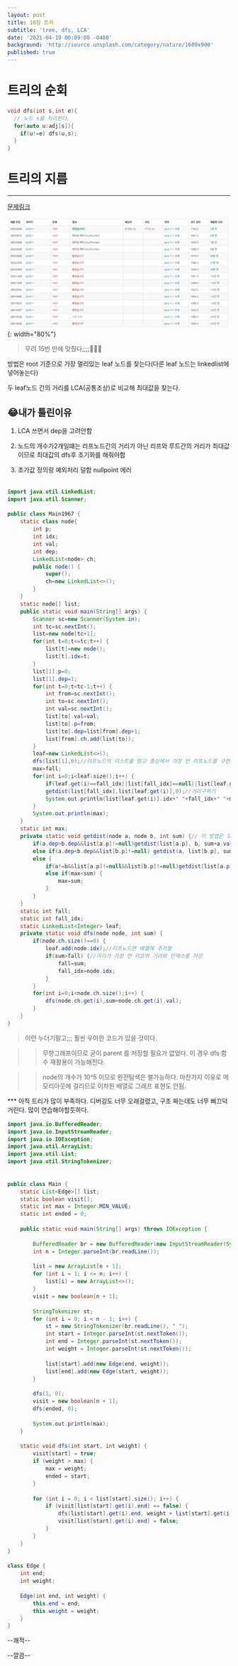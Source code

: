 ```yaml
---
layout: post
title: 10장 트리
subtitle: 'tree, dfs, LCA'
date: '2021-04-19 00:09:00 -0400'
background: 'http://source.unsplash.com/category/nature/1600x900'
published: true
---
```


# 트리의 순회 

``` c
void dfs(int s,int e){
  // 노드 s를 처리한다.
  for(auto u:adj[s]){
    if(u!=e) dfs(u,s);
  }
}
```

# 트리의 지름
---

[문제링크](https://www.acmicpc.net/problem/1967)

![캡쳐](https://github.com/ujajuck/ujajuck.github.io/blob/master/img/posts/Post0419.JPG?raw=true){: width="80%"}

> 무려 15번 만에 맞췄다;;;;🤣🤣🤣


방법은 root 기준으로 가장 멀리있는 leaf 노드를 찾는다(다른 leaf 노드는 linkedlist에 넣어놓는다)

두 leaf노드 간의 거리를 LCA(공통조상)로 비교해 최대값을 찾는다.


## 😂내가 틀린이유

1. LCA 쓰면서 dep을 고려안함

2. 노드의 개수가2개일떄는 리프노드간의 거리가 아닌 리프와 루트간의 거리가 최대값이므로 최대값의 dfs후 초기화를 해줘야함

3. 초가값 정의랑 예외처리 덜함 nullpoint 에러 


```java

import java.util.LinkedList;
import java.util.Scanner;

public class Main1967 {
	static class node{
		int p;
		int idx;
		int val;
		int dep;
		LinkedList<node> ch;
		public node() {
			super();
			ch=new LinkedList<>();
		}
	}
	static node[] list;
	public static void main(String[] args) {
		Scanner sc=new Scanner(System.in);
		int tc=sc.nextInt();
		list=new node[tc+1];
		for(int t=0;t<=tc;t++) {
			list[t]=new node();
			list[t].idx=t;
		}
		list[1].p=0;
		list[1].dep=1;
		for(int t=0;t<tc-1;t++) {
			int from=sc.nextInt();
			int to=sc.nextInt();
			int val=sc.nextInt();
			list[to].val=val;
			list[to].p=from;
			list[to].dep=list[from].dep+1;
			list[from].ch.add(list[to]);
		}
		leaf=new LinkedList<>();
		dfs(list[1],0);//리프노드의 리스트를 얻고 중심에서 가장 먼 리프노드를 구한다.(중심은 굳이 1이 아니어도 됨)
		max=fall;
		for(int i=0;i<leaf.size();i++) {
			if(leaf.get(i)==fall_idx||list[fall_idx]==null||list[leaf.get(i)]==null)continue;//선택된 노드거나,nullpointerror 방지
			getdist(list[fall_idx],list[leaf.get(i)],0);//거리구하기
			System.out.println(list[leaf.get(i)].idx+" "+fall_idx+" "+max);
		}
		System.out.println(max);
	}
	static int max;
	private static void getdist(node a, node b, int sum) {// 이 방법은 모든노드를 거치기 때문에 시간이 오래걸림
		if(a.dep>b.dep&&list[a.p]!=null)getdist(list[a.p], b, sum+a.val);
		else if(a.dep<b.dep&&list[b.p]!=null) getdist(a, list[b.p], sum+b.val);
		else {
			if(a!=b&&list[a.p]!=null&&list[b.p]!=null)getdist(list[a.p], list[b.p], sum+a.val+b.val);
			else if(max<sum) {
				max=sum;
			}
		}
	}
	static int fall;
	static int fall_idx;
	static LinkedList<Integer> leaf;
	private static void dfs(node node, int sum) {
		if(node.ch.size()==0) {
			leaf.add(node.idx);//리프노드면 배열에 추가함
			if(sum>fall) {//거리가 가장 먼 리프의 거리와 인덱스를 저장
				fall=sum;
				fall_idx=node.idx;
			}
		}
		for(int i=0;i<node.ch.size();i++) {
			dfs(node.ch.get(i),sum+node.ch.get(i).val);
		}
	}
}


```

> 이런 누더기말고;;; 훨씬 우아한 코드가 있을 것이다. 

>> 무향그래프이므로 굳이 parent 를 저장할 필요가 없었다. 이 경우 dfs 함수 재활용이 가능해진다.

>> node의 개수가 10^5 이므로 완전탐색은 불가능하다. 마찬가지 이유로 메모리아웃에 걸리므로 이차원 배열로 그래프 표현도 안됨.


*** 아직 트리가 많이 부족하다. 디버깅도 너무 오래걸렸고, 구조 짜는데도 너무 삐끄덕 거린다. 많이 연습해야할듯하다.


``` java
import java.io.BufferedReader;
import java.io.InputStreamReader;
import java.io.IOException;
import java.util.ArrayList;
import java.util.List;
import java.util.StringTokenizer;


public class Main {
	static List<Edge>[] list;
	static boolean visit[];
	static int max = Integer.MIN_VALUE;
	static int ended = 0;
	
	public static void main(String[] args) throws IOException {
		
		BufferedReader br = new BufferedReader(new InputStreamReader(System.in));
		int n = Integer.parseInt(br.readLine());
		
		list = new ArrayList[n + 1];
		for (int i = 1; i <= n; i++) {
			list[i] = new ArrayList<>();
		}
		visit = new boolean[n + 1];
		
		StringTokenizer st;
		for (int i = 0; i < n - 1; i++) {
			st = new StringTokenizer(br.readLine(), " ");
			int start = Integer.parseInt(st.nextToken());
			int end = Integer.parseInt(st.nextToken());
			int weight = Integer.parseInt(st.nextToken());
			
			list[start].add(new Edge(end, weight));
			list[end].add(new Edge(start, weight));
		}
		
		dfs(1, 0);
		visit = new boolean[n + 1];
		dfs(ended, 0);
		
		System.out.println(max);
	}
	
	static void dfs(int start, int weight) {
		visit[start] = true;
		if (weight > max) {
			max = weight;
			ended = start;
		}
		
		for (int i = 0; i < list[start].size(); i++) {
			if (visit[list[start].get(i).end] == false) {
				dfs(list[start].get(i).end, weight + list[start].get(i).weight);
				visit[list[start].get(i).end] = false;
			}
		}
	}
}

class Edge {
	int end;
	int weight;
	
	Edge(int end, int weight) {
		this.end = end;
		this.weight = weight;
	}
}
```

--쾌적--

--깔끔--
